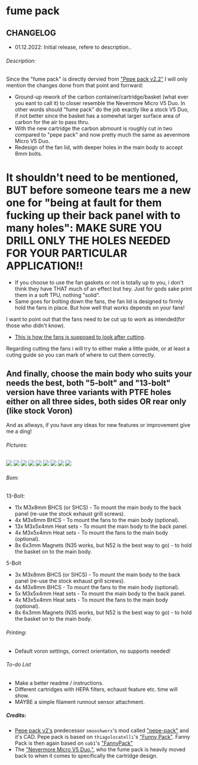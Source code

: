 # fume pack

## CHANGELOG
- 01.12.2022: Initial release, refere to description..

###### Description:
Since the "fume pack" is directly dervied from ["Pepe pack v2.2"](https://github.com/Exerqtor/Voron/tree/main/Mods/pepe_pack_v2) I will only mention the changes done from that point and forrward:
- Ground-up rework of the carbon container/cartridge/basket (what ever you eant to call it) to closer resemble the Nevermore Micro V5 Duo.  In other words should "fume pack" do the job exactly like a stock V5 Duo, if not better since the basket has a somewhat larger surface area of carbon for the air to pass thru.
- With the new cartridge the carbon abmount is roughly cut in two compared to "pepe pack" and now pretty much the same as aevermore Micro V5 Duo.
- Redesign of the fan lid, with deeper holes in the main body to accept 8mm bolts.

# It shouldn't need to be mentioned, BUT before someone tears me a new one for "being at fault for them fucking up their back panel with to many holes": MAKE SURE YOU DRILL ONLY THE HOLES NEEDED FOR YOUR PARTICULAR APPLICATION!!

- If you choose to use the fan gaskets or not is totally up to you, i don't think they have THAT much of an effect but hey. Just for gods sake print them in a soft TPU, nothing "solid".
- Same goes for bolting down the fans, the fan lid is designed to firmly hold the fans in place. But how well that works depends on your fans!

I want to point out that the fans need to be cut up to work as intended(for those who didn't know). 
- [This is how the fans is supposed to look after cutting](https://raw.githubusercontent.com/Exerqtor/Voron/main/Mods/fume_pack/pics/fancut1.png). 

Regarding cutting the fans i will try to either make a little guide, or at least a cuting guide so you can mark of where to cut them correctly.

## And finally, choose the main body who suits your needs the best, both "5-bolt" and "13-bolt" version have three variants with PTFE holes either on all three sides, both sides OR rear only (like stock Voron) 

And as allways, if you have any ideas for new features or improvement give me a ding!

###### Pictures:
![](./pics/1.png)
![](./pics/2.png)
![](./pics/3.png)
![](./pics/4.png)
![](./pics/5.png)
![](./pics/6.png)
![](./pics/7.png)
![](./pics/8.png)
![](./pics/9.png)

###### Bom:
13-Bolt:
- 11x M3x8mm BHCS (or SHCS)  - To mount the main body to the back panel (re-use the stock exhaust grill screws).
- 4x M3x8mm BHCS  - To mount the fans to the main body (optional).
- 13x M3x5x4mm Heat sets - To mount the main body to the back panel.
- 4x M3x5x4mm Heat sets - To mount the fans to the main body (optional).
- 8x 6x3mm Magnets (N35 works, but N52 is the best way to go) - to hold the basket on to the main body.

5-Bolt
- 3x M3x8mm BHCS (or SHCS)  - To mount the main body to the back panel (re-use the stock exhaust grill screws).
- 4x M3x8mm BHCS  - To mount the fans to the main body (optional).
- 5x M3x5x4mm Heat sets - To mount the main body to the back panel.
- 4x M3x5x4mm Heat sets - To mount the fans to the main body (optional).
- 8x 6x3mm Magnets (N35 works, but N52 is the best way to go) - to hold the basket on to the main body.

###### Printing:
- Default voron settings, correct orientation, no supports needed!

###### To-do List
- Make a better readme / instructions.
- Different cartridges with HEPA filters, echaust feature etc. time will show.
- MAYBE a simple filament runnout sensor attachment.

##### Credits:
- [Pepe pack v2's](https://github.com/Exerqtor/Voron/tree/main/Mods/pepe_pack_v2) predecessor `smooshworx`'s mod called ["pepe-pack"](https://github.com/smooshworx/pepe-pack) and it's CAD. Pepe pack is based on `thiagolocatelli`'s ["Funny Pack"](https://github.com/3DPrintingMods/Voron/tree/master/Mods/funny_pack). Fanny Pack is then again based on `oab1`'s ["FannyPack"](https://github.com/oab1/VoronMods/tree/main/v2.2%20Recirculating%20Filter)
- The ["Nevermore Micro V5 Duo,"](https://github.com/nevermore3d/Nevermore_Micro), who the fume pack is heavily moved back to when it comes to specifically the cartridge design. 